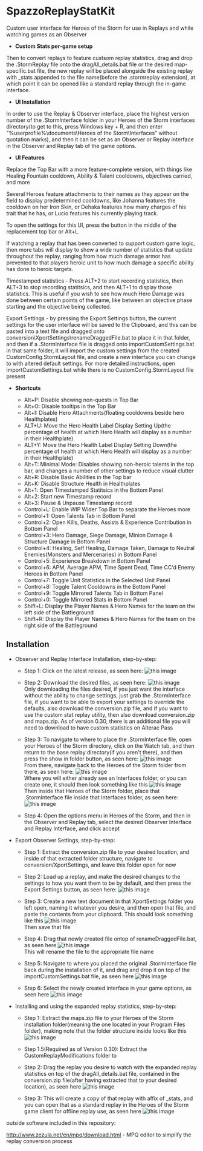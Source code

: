 # SpazzoReplayStatKit

Custom user interface for Heroes of the Storm for use in Replays and while watching games as an Observer

* **Custom Stats per-game setup**

Then to convert replays to feature custsom replay statistics, drag and drop the .StormReplay file onto the dragAll_details.bat file or the desired map-specific.bat file, the new replay will be placed alongside the existing replay with _stats appended to the file name(before the .stormreplay extension), at which point it can be opened like a standard replay through the in-game interface.

* **UI Installation**

In order to use the Replay & Observer interface, place the highest version number of the .StormInterface folder in your Heroes of the Storm interfaces directory(to get to this, press Windows key + R, and then enter "%userprofile%\documents\Heroes of the Storm\Interfaces" without quotation marks), and then it can be set as an Observer or Replay interface in the Observer and Replay tab of the game options.

* **UI Features**

Replace the Top Bar with a more feature-complete version, with things like Healing Fountain cooldown, Ability & Talent cooldowns, objectives carried, and more

Several Heroes feature attachments to their names as they appear on the field to display predetermined cooldowns, like Johanna features the cooldown on her Iron Skin, or Dehaka features how many charges of his trait that he has, or Lucio features his currently playing track.

To open the settings for this UI, press the button in the middle of the replacement top bar or Alt+L.

If watching a replay that has been converted to support custom game logic, then more tabs will display to show a wide number of statistics that update throughout the replay, ranging from how much damage armor has prevented to that players heroic unit to how much damage a specific ability has done to heroic targets.

Timestamped statistics - Press ALT+2 to start recording statistics, then ALT+3 to stop recording statitsics, and then ALT+1 to display those statistics. This is useful if you wish to see how much Hero Damage was done between certain points of the game, like between an objective phase starting and the objective being collected.

Export Settings - by pressing the Export Settings button, the current settings for the user interface will be saved to the Clipboard, and this can be pasted into a text file and dragged onto conversion\XportSettings\renameDraggedFile.bat to place it in that folder, and then if a .StormInterface file is dragged onto importCustomSettings.bat in that same folder, it will import the custom settings from the created CustomConfig.StormLayout file, and create a new interface you can change to with altered default settings. For more detailed instructions, open importCustomSettings.bat while there is no CustomConfig.StormLayout file present

* **Shortcuts**

  * Alt+P: Disable showing non-quests in Top Bar
  * Alt+O: Disable tooltips in the Top Bar
  * Alt+I: Disable Hero Attachments(floating cooldowns beside hero Healthplates)
  * ALT+U: Move the Hero Health Label Display Setting Up(the percentage of health at which Hero Health will display as a number in their Healthplate)
  * ALT+Y: Move the Hero Health Label Display Setting Down(the percentage of health at which Hero Health will display as a number in their Healthplate)
  * Alt+T: Minimal Mode: Disables showing non-heroic talents in the top bar, and changes a number of other settings to reduce visual clutter
  * Alt+R: Disable Basic Abilities in the Top bar
  * Alt+K: Disable Structure Health in Healthplates
  * Alt+1: Open Timestamped Statitsics in the Bottom Panel
  * Alt+2: Start new Timestamp record
  * Alt+3: Pause & Unpause Timestamp record
  * Control+L: Enable WIP Wider Top Bar to separate the Heroes more
  * Control+1: Open Talents Tab in Bottom Panel
  * Control+2: Open Kills, Deaths, Assists & Experience Contribution in Bottom Panel
  * Control+3: Hero Damage, Siege Damage, Minion Damage & Structure Damage in Bottom Panel
  * Control+4: Healing, Self Healing, Damage Taken, Damage to Neutral Enemies(Monsters and Mercenaries) in Bottom Panel
  * Control+5: Experience Breakdown in Bottom Panel
  * Control+6: APM, Average APM, Time Spent Dead, Time CC'd Enemy Heroes in Bottom Panel
  * Control+7: Toggle Unit Statistics in the Selected Unit Panel
  * Control+8: Toggle Talent Cooldowns in the Bottom Panel
  * Control+9: Toggle Mirrored Talents Tab in Bottom Panel
  * Control+0: Toggle Mirrored Stats in Bottom Panel
  * Shift+L: Display the Player Names & Hero Names for the team on the left side of the Battleground
  * Shift+R: Display the Player Names & Hero Names for the team on the right side of the Battleground


## Installation

* Observer and Replay Interface Installation, step-by-step:

  * Step 1: Click on the latest release, as seen here: ![this image](https://cdn.discordapp.com/attachments/640710837140455434/920100593006178324/1.1_github_latest_release.png)

  * Step 2: Download the desired files, as seen here: ![this image](https://cdn.discordapp.com/attachments/640710837140455434/920100614627794964/1.2_github_files_to_download.png)  
  Only downloading the files desired, if you just want the interface without the ability to change settings, just grab the .StormInterface file, if you want to be able to export your settings to override the defaults, also download the conversion.zip file, and if you want to use the custom stat replay utility, then also download conversion.zip and maps.zip. As of version 0.30, there is an additional file you will need to download to have custom statistics on Alterac Pass

  * Step 3: To navigate to where to place the .StormInterface file, open your Heroes of the Storm directory, click on the Watch tab, and then return to the base replay directory(if you aren't there), and then press the show in folder button, as seen here: ![this image](https://cdn.discordapp.com/attachments/640710837140455434/920100645074243624/1.3_open_replays_folder.png)  
  From there, navigate back to the Heroes of the Storm folder from there, as seen here: ![this image](https://cdn.discordapp.com/attachments/640710837140455434/920100652229746708/1.4_go_back_five_folders.png)  
  Where you will either already see an Interfaces folder, or you can create one, it should then look something like this ![this image](https://cdn.discordapp.com/attachments/640710837140455434/920100671754215484/1.5_open_interfaces_folder.png)  
  Then inside that Heroes of the Storm folder, place that .StormInterface file inside that Interfaces folder, as seen here: ![this image](https://cdn.discordapp.com/attachments/640710837140455434/920100682856542218/1.6_place_storminterface_file_in_interfaces.png)

  * Step 4: Open the options menu in Heroes of the Storm, and then in the Observer and Replay tab, select the desired Observer Interface and Replay Interface, and click accept

* Export Observer Settings, step-by-step:

  * Step 1: Extract the conversion.zip file to your desired location, and inside of that extracted folder structure, navigate to conversion/XportSettings, and leave this folder open for now

  * Step 2: Load up a replay, and make the desired changes to the settings to how you want them to be by default, and then press the Export Settings button, as seen here: ![this image](https://cdn.discordapp.com/attachments/640710837140455434/920100719502168144/2.1_export_settings.png)

  * Step 3: Create a new text document in that XportSettings folder you left open, naming it whatever you desire, and then open that file, and paste the contents from your clipboard. This should look something like this ![this image](https://cdn.discordapp.com/attachments/640710837140455434/920100728138248242/2.2_paste_settings.png)  
  Then save that file

  * Step 4: Drag that newly created file ontop of renameDraggedFile.bat, as seen here ![this image](https://cdn.discordapp.com/attachments/640710837140455434/920100754348453988/2.3_drag_settings.png)  
  This will rename the file to the appropriate file name

  * Step 5: Navigate to where you placed the original .StormInterface file back during the installation of it, and drag and drop it on top of the importCustomSettings.bat file, as seen here ![this image](https://cdn.discordapp.com/attachments/640710837140455434/920100769879973918/2.4_drag_interface.png)

  * Step 6: Select the newly created interface in your game options, as seen here ![this image](https://cdn.discordapp.com/attachments/640710837140455434/920100808056508507/2.6_select_interface.png)

* Installing and using the expanded replay statistics, step-by-step:

  * Step 1: Extract the maps.zip file to your Heroes of the Storm installation folder(meaning the one located in your Program Files folder), making note that the folder structure inside looks like this ![this image](https://cdn.discordapp.com/attachments/640710837140455434/920100839056638072/3.2_confirm_file_structure.png)

  * Step 1.5(Required as of Version 0.30): Extract the CustomReplayModifications folder to 

  * Step 2: Drag the replay you desire to watch with the expanded replay statistics on top of the dragAll_details.bat file, contained in the conversion.zip file(after having extracted that to your desired location), as seen here ![this image](https://cdn.discordapp.com/attachments/640710837140455434/920100853354991646/3.3_drag_replay.png)

  * Step 3: This will create a copy of that replay with affix of _stats, and you can open that as a standard replay in the Heroes of the Storm game client for offline replay use, as seen here ![this image](https://cdn.discordapp.com/attachments/640710837140455434/920100870459371530/3.4_open__stats_replay.png)

outside software included in this repository:

http://www.zezula.net/en/mpq/download.html - MPQ editor to simplify the replay conversion process
